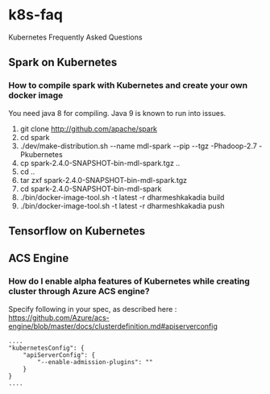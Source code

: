 # k8s-faq
Kubernetes Frequently Asked Questions 


## Spark on Kubernetes 

### How to compile spark with Kubernetes and create your own docker image 

You need java 8 for compiling. Java 9 is known to run into issues.


1. git clone http://github.com/apache/spark
2. cd spark
3. ./dev/make-distribution.sh --name mdl-spark --pip --tgz -Phadoop-2.7 -Pkubernetes
4. cp spark-2.4.0-SNAPSHOT-bin-mdl-spark.tgz ..
5. cd ..
6. tar zxf spark-2.4.0-SNAPSHOT-bin-mdl-spark.tgz
7. cd spark-2.4.0-SNAPSHOT-bin-mdl-spark
8. ./bin/docker-image-tool.sh -t latest -r dharmeshkakadia build
9. ./bin/docker-image-tool.sh -t latest -r dharmeshkakadia push


## Tensorflow on Kubernetes 


## ACS Engine

### How do I enable alpha features of Kubernetes while creating cluster through Azure ACS engine?

Specify following in your spec, as described here : https://github.com/Azure/acs-engine/blob/master/docs/clusterdefinition.md#apiserverconfig

```
....
"kubernetesConfig": {
    "apiServerConfig": {
        "--enable-admission-plugins": ""
    }
}
....
```
